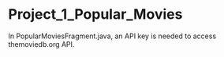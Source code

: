 # Project_1_Popular_Movies

In PopularMoviesFragment.java, an API key is needed to access themoviedb.org API.
